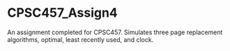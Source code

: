 # CPSC457_Assign4
An assignment completed for CPSC457.  Simulates three page replacement algorithms, optimal, least recently used, and clock.
